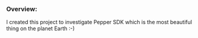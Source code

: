 ### Overview:

I created this project to investigate Pepper SDK which is the most beautiful thing on 
the planet Earth :-) 



